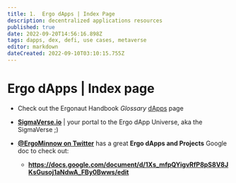 ```yaml
---
title: 1.  Ergo dApps | Index Page
description: decentralized applications resources
published: true
date: 2022-09-20T14:56:16.898Z
tags: dapps, dex, defi, use cases, metaverse
editor: markdown
dateCreated: 2022-09-10T03:10:15.755Z
---
```


# Ergo dApps | Index page
- Check out the Ergonaut Handbook *Glossary* [dApps](https://ergonaut.space/en/Glossary/dApps) page 
- [**SigmaVerse.io**](https://sigmaverse.io/all-projects/?category=All) | your portal to the Ergo dApp Universe, aka the SigmaVerse ;)

- [**@ErgoMinnow on Twitter**](https://twitter.com/ErgoMinnow?s=20&t=3OHzqaQUj3xRuoV7XUH9Aw) has a great **Ergo dApps and Projects** Google doc to check out: 

    - **https://docs.google.com/document/d/1Xs_mfpQYigvRfP8pS8V8JKsGusoj1aNdwA_FBy0Bwws/edit**
    
    
